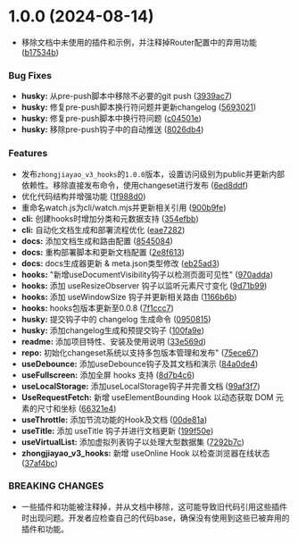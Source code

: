 # 1.0.0 (2024-08-14)


* 移除文档中未使用的插件和示例，并注释掉Router配置中的弃用功能 ([b17534b](https://github.com/zjydipingxian/hooks-encode/commit/b17534b62da08a54ffe733aafdaae88e7edea2da))


### Bug Fixes

* **husky:** 从pre-push脚本中移除不必要的git push ([3939ac7](https://github.com/zjydipingxian/hooks-encode/commit/3939ac745787327681fde31a4fdaf393cd7cc48b))
* **husky:** 修复pre-push脚本换行符问题并更新changelog ([5693021](https://github.com/zjydipingxian/hooks-encode/commit/56930211dd71dccc5e19ba7eb2f5fab50cc1d5c6))
* **husky:** 修复pre-push脚本中换行符问题 ([c04501e](https://github.com/zjydipingxian/hooks-encode/commit/c04501e60778585426a170c7cd1002b56f32fbe3))
* **husky:** 移除pre-push钩子中的自动推送 ([8026db4](https://github.com/zjydipingxian/hooks-encode/commit/8026db4b9336fae1e32ca10200996d9242503f04))


### Features

* 发布`zhongjiayao_v3_hooks`的`1.0.0`版本，设置访问级别为public并更新内部依赖性。移除直接发布命令，使用changeset进行发布 ([6ed8ddf](https://github.com/zjydipingxian/hooks-encode/commit/6ed8ddf17fac46ae1a96bf71ca15b14f9b41189c))
* 优化代码结构并增强功能 ([1f988d0](https://github.com/zjydipingxian/hooks-encode/commit/1f988d0134a17b52d07bfd3468526c795074b39b))
* 重命名watch.js为cli/watch.mjs并更新相关引用 ([900b9fe](https://github.com/zjydipingxian/hooks-encode/commit/900b9fe3f3539fd92b8fc2d061ef649d7d8767cf))
* **cli:** 创建hooks时增加分类和元数据支持 ([354efbb](https://github.com/zjydipingxian/hooks-encode/commit/354efbbf4ffbfd158b3dc243c5041826a01c0512))
* **cli:** 自动化文档生成和部署流程优化 ([eae7282](https://github.com/zjydipingxian/hooks-encode/commit/eae7282fb7ef417791d985decfb7efa1b1999da6))
* **docs:** 添加文档生成和路由配置 ([8545084](https://github.com/zjydipingxian/hooks-encode/commit/85450846c2dc5de3e1827d28c0cf72733b95a289))
* **docs:** 重构部署脚本和更新文档配置 ([2e8f613](https://github.com/zjydipingxian/hooks-encode/commit/2e8f613853be2d7e8a00661131df94d05947c47c))
* **docs:** docs生成器更新 & meta.json类型修改 ([eb25ad3](https://github.com/zjydipingxian/hooks-encode/commit/eb25ad39cdee9a9444aec92cac11a539946219ac))
* **hooks:** "新增useDocumentVisibility钩子以检测页面可见性" ([970adda](https://github.com/zjydipingxian/hooks-encode/commit/970adda308a0759c24c379b9459e206873e91c0f))
* **hooks:** 添加 useResizeObserver 钩子以监听元素尺寸变化 ([9d71b99](https://github.com/zjydipingxian/hooks-encode/commit/9d71b99aaa172ee5d0583d4023865e599c24263c))
* **hooks:** 添加 useWindowSize 钩子并更新相关路由 ([1166b6b](https://github.com/zjydipingxian/hooks-encode/commit/1166b6b286999584f1521ac11ec0f20226604e8a))
* **hooks:** hooks包版本更新至0.0.8 ([7f1ccc7](https://github.com/zjydipingxian/hooks-encode/commit/7f1ccc7f4a69872d13526c2bf1abc31c87f3299f))
* **husky:** 提交钩子中的 changelog 生成命令 ([0950815](https://github.com/zjydipingxian/hooks-encode/commit/0950815f74f79c26386edc1fdc3f7d1005d607f7))
* **husky:** 添加changelog生成和预提交钩子 ([100fa9e](https://github.com/zjydipingxian/hooks-encode/commit/100fa9e1b83d30fece5de7be319c1d8cb276fd72))
* **readme:** 添加项目特性、安装及使用说明 ([33e569d](https://github.com/zjydipingxian/hooks-encode/commit/33e569da0b7cd622688d5d291107f5079ff3c059))
* **repo:** 初始化changeset系统以支持多包版本管理和发布" ([75ece67](https://github.com/zjydipingxian/hooks-encode/commit/75ece6709949760a0b11b5be1857330d9f891ccb))
* **useDebounce:** 添加useDebounce钩子及其文档和演示 ([84a0de4](https://github.com/zjydipingxian/hooks-encode/commit/84a0de4a6c0bc6c92ba77a89827c5c71ec1ef907))
* **useFullscreen:** 添加全屏 hooks 支持 ([8d7b4c6](https://github.com/zjydipingxian/hooks-encode/commit/8d7b4c68660eb577380b46a02ab09b53b172b0a4))
* **useLocalStorage:** 添加useLocalStorage钩子并完善文档 ([99af3f7](https://github.com/zjydipingxian/hooks-encode/commit/99af3f7a67eb94adea2fe7ad88766dcd3062776f))
* **UseRequestFetch:** 新增 useElementBounding Hook 以动态获取 DOM 元素的尺寸和坐标 ([66321e4](https://github.com/zjydipingxian/hooks-encode/commit/66321e43d6f3b1cac242df99d5467a9918820608))
* **useThrottle:** 添加节流功能的Hook及文档 ([00de81a](https://github.com/zjydipingxian/hooks-encode/commit/00de81a15af00ff76c01367be9603b148d18ea42))
* **useTitle:** 添加 useTitle 钩子并进行文档更新 ([199f50e](https://github.com/zjydipingxian/hooks-encode/commit/199f50ea98ac4e23a54f35d6b54df53228888738))
* **useVirtualList:** 添加虚拟列表钩子以处理大型数据集 ([7292b7c](https://github.com/zjydipingxian/hooks-encode/commit/7292b7c9816ccf6aaa140ce662b281434d3ec0f0))
* **zhongjiayao_v3_hooks:** 新增 useOnline Hook 以检查浏览器在线状态 ([37af4bc](https://github.com/zjydipingxian/hooks-encode/commit/37af4bc092affa0336b084c7bac8bfdbb07c5ae1))


### BREAKING CHANGES

* 一些插件和功能被注释掉，并从文档中移除，这可能导致旧代码引用这些插件时出现问题。开发者应检查自己的代码base，确保没有使用到这些已被弃用的插件和功能。



